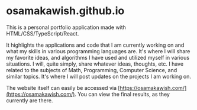 # osamakawish.github.io
This is a personal portfolio application made with HTML/CSS/TypeScript/React.

It highlights the applications and code that I am currently working on and what my skills in various programming languages are. It's where I will share my favorite ideas, and algorithms I have used and utilized myself in various situations. I will, quite simply, share whatever ideas, thoughts, etc. I have related to the subjects of Math, Programming, Computer Science, and similar topics. It's where I will post updates on the projects I am working on.

The website itself can easily be accessed via [https://osamakawish.com/](https://osamakawish.com/). You can view the final results, as they currently are there.
